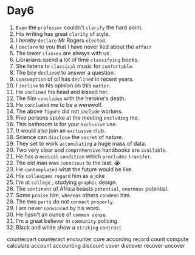# Day6

1. `Even` the `professor` couldn't `clarify` the hard point.
2. His writing has great `clarity` of style.
3. I _hereby_ `declare` Mr Rogers `elected`.
4. I `declare` to you that I have never lied about the `affair`
5. The lower `classes` are always with us.
6. Librarians spend a lot of time `classifying` books.
7. She listens to `classical` music for `comfortable`.
8. The boy `declined` to answer a question.
9. `Consumption` of oil has `declined` in recent years.
10. I `incline` to his opinion on this `matter`.
11. He `inclined` his head and kissed her.
12. The film `concludes` with the heroine's death.
13. He `concluded` me to be a werewolf.
14. The above `figure` did not `include` workers.
15. Five persons spoke at the meeting `excluding` me.
16. This bathroom is for your `exclusive` use.
17. It would also join an `exclusive` club.
18. Science can `disclose` the `secret` of nature.
19. They set to work `accumulating` a huge mass of data.
20. Two very clear and `comprehensive` handbooks are `available`.
21. He has a `medical` `condition` which `precludes` `transfer`.
22. The old man was `conscious` to the last. 😭
23. He `contemplated` what the future would be like.
24. His `colleagues` `regard` him as a joke
25. I'm at `college` , studying `graphic` design.
26. The `continent` of Africa boasts `potential`, `enormous` potential.
27. Some `praise` him, `whereas` others `condemn` him.
28. The two `parts` do not `connect` `properly`.
29. I am never `convinced` by his word.
30. He hasn't an ounce of `common sense`.
31. I'm a great believer in `community` policing.
32. Black and white show a `striking` `contrast`


counterpart
counteract
encounter
core
according
record
count
compute
calculate
account
accounting
discount
cover
discover
recover
uncover
